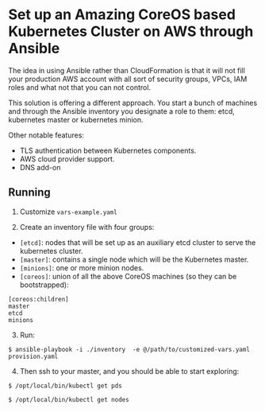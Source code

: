 Set up an Amazing CoreOS based Kubernetes Cluster on AWS through Ansible
========================================================================

The idea in using Ansible rather than CloudFormation is that it will not fill
your production AWS account with all sort of security groups, VPCs, IAM roles
and what not that you can not control.

This solution is offering a different approach.  You start a bunch of machines
and through the Ansible inventory you designate a role to them: etcd,
kubernetes master or kubernetes minion.

Other notable features:

- TLS authentication between Kubernetes components.
- AWS cloud provider support.
- DNS add-on

Running
-------
1. Customize `vars-example.yaml`

2. Create an inventory file with four groups:

- `[etcd]`: nodes that will be set up as an auxiliary etcd cluster to serve
  the kubernetes cluster.
- `[master]`: contains a single node which will be the Kubernetes master.
- `[minions]`: one or more minion nodes.
- `[coreos]`: union of all the above CoreOS machines (so they can be
  bootstrapped):
 ```
[coreos:children]
master
etcd
minions
  ```

3. Run:
```
$ ansible-playbook -i ./inventory  -e @/path/to/customized-vars.yaml provision.yaml
```

4. Then ssh to your master, and you should be able to start exploring:

```
$ /opt/local/bin/kubectl get pds

$ /opt/local/bin/kubectl get nodes
```
